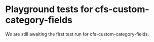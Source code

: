 # Playground tests for cfs-custom-category-fields
We are still awaiting the first test run for cfs-custom-category-fields.
